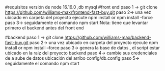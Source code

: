 #requisitos 
 versión de node 16.16.0 ,db mysql 
#front end 
paso 1 -> git clone https://github.com/williams-max/frontend-fazt-buy.git
paso 2-> una vez ubicado en carpeta del proyecto ejecute npm install or npm install –force
paso 3-> seguidamente el comando npm start 
Nota: tiene que levantar primero el backend antes del front end

#backend 
paso 1 -> git clone  https://github.com/williams-max/backend-fast-buy.git
paso 2-> una vez ubicado en carpeta del proyecto ejecute npm install or npm install –force
paso 3-> genera la base de datos , el script estar ubicado en la raiz del proyecto backend
paso 4-> cambie sus credenciales de a sube de datos ubicación del arribo config/db.config
paso 5-> seguidamente el comando npm start 
